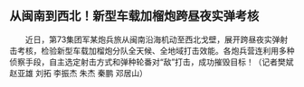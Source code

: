 ## 从闽南到西北！新型车载加榴炮跨昼夜实弹考核
　　近日，第73集团军某炮兵旅从闽南沿海机动至西北戈壁，展开跨昼夜实弹射击考核，检验新型车载加榴炮分队全天候、全地域打击效能。各炮兵营连利用多种侦察手段，自主选定射击方式和弹种轮番对“敌”打击，成功摧毁目标！（记者樊斌 赵亚雄 刘拓 李振杰 朱杰 秦鹏 邓居山）

